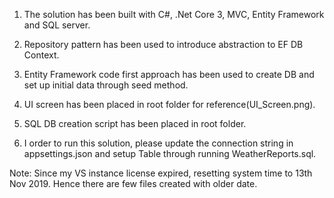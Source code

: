 1. The solution has been built with C#, .Net Core 3, MVC, Entity Framework and SQL server.

2. Repository pattern has been used to introduce abstraction to EF DB Context.

3. Entity Framework code first approach has been used to create DB and set up initial data through seed method.

4. UI screen has been placed in root folder for reference(UI_Screen.png).

5. SQL DB creation script has been placed in root folder.

6. I order to run this solution, please update the connection string in appsettings.json and setup Table through running WeatherReports.sql.


Note: Since my VS instance license expired, resetting system time to 13th Nov 2019. Hence there are few files created with older date.